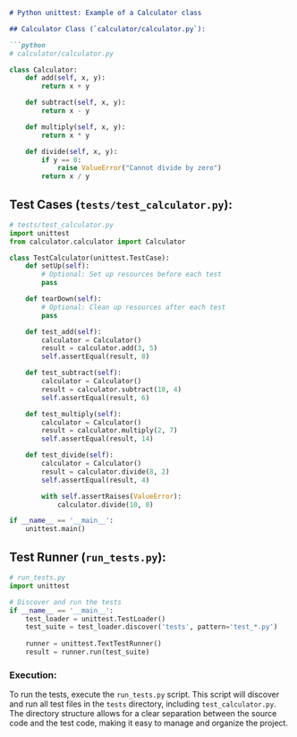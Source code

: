 

```markdown
# Python unittest: Example of a Calculator class

## Calculator Class (`calculator/calculator.py`):

```python
# calculator/calculator.py

class Calculator:
    def add(self, x, y):
        return x + y

    def subtract(self, x, y):
        return x - y

    def multiply(self, x, y):
        return x * y

    def divide(self, x, y):
        if y == 0:
            raise ValueError("Cannot divide by zero")
        return x / y
```

## Test Cases (`tests/test_calculator.py`):

```python
# tests/test_calculator.py
import unittest
from calculator.calculator import Calculator

class TestCalculator(unittest.TestCase):
    def setUp(self):
        # Optional: Set up resources before each test
        pass

    def tearDown(self):
        # Optional: Clean up resources after each test
        pass

    def test_add(self):
        calculator = Calculator()
        result = calculator.add(3, 5)
        self.assertEqual(result, 8)

    def test_subtract(self):
        calculator = Calculator()
        result = calculator.subtract(10, 4)
        self.assertEqual(result, 6)

    def test_multiply(self):
        calculator = Calculator()
        result = calculator.multiply(2, 7)
        self.assertEqual(result, 14)

    def test_divide(self):
        calculator = Calculator()
        result = calculator.divide(8, 2)
        self.assertEqual(result, 4)

        with self.assertRaises(ValueError):
            calculator.divide(10, 0)

if __name__ == '__main__':
    unittest.main()
```

## Test Runner (`run_tests.py`):

```python
# run_tests.py
import unittest

# Discover and run the tests
if __name__ == '__main__':
    test_loader = unittest.TestLoader()
    test_suite = test_loader.discover('tests', pattern='test_*.py')
    
    runner = unittest.TextTestRunner()
    result = runner.run(test_suite)
```

### Execution:

To run the tests, execute the `run_tests.py` script. This script will discover and run all test files in the `tests` directory, including `test_calculator.py`. The directory structure allows for a clear separation between the source code and the test code, making it easy to manage and organize the project.
```